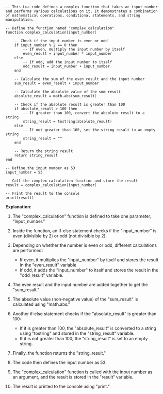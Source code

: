 ```
-- This Lua code defines a complex function that takes an input number and performs various calculations on it. It demonstrates a combination of mathematical operations, conditional statements, and string manipulation.

-- Define the function named "complex_calculation"
function complex_calculation(input_number)

    -- Check if the input number is even or odd
    if input_number % 2 == 0 then
        -- If even, multiply the input number by itself
        even_result = input_number * input_number
    else
        -- If odd, add the input number to itself
        odd_result = input_number + input_number
    end

    -- Calculate the sum of the even result and the input number
    sum_result = even_result + input_number

    -- Calculate the absolute value of the sum result
    absolute_result = math.abs(sum_result)

    -- Check if the absolute result is greater than 100
    if absolute_result > 100 then
        -- If greater than 100, convert the absolute result to a string
        string_result = tostring(absolute_result)
    else
        -- If not greater than 100, set the string result to an empty string
        string_result = ""
    end

    -- Return the string result
    return string_result
end

-- Define the input number as 53
input_number = 53

-- Call the complex calculation function and store the result
result = complex_calculation(input_number)

-- Print the result to the console
print(result)
```

**Explanation:**

1. The "complex_calculation" function is defined to take one parameter, "input_number."

2. Inside the function, an if-else statement checks if the "input_number" is even (divisible by 2) or odd (not divisible by 2).

3. Depending on whether the number is even or odd, different calculations are performed:
   - If even, it multiplies the "input_number" by itself and stores the result in the "even_result" variable.
   - If odd, it adds the "input_number" to itself and stores the result in the "odd_result" variable.

4. The even result and the input number are added together to get the "sum_result."

5. The absolute value (non-negative value) of the "sum_result" is calculated using "math.abs."

6. Another if-else statement checks if the "absolute_result" is greater than 100:
   - If it is greater than 100, the "absolute_result" is converted to a string using "tostring" and stored in the "string_result" variable.
   - If it is not greater than 100, the "string_result" is set to an empty string.

7. Finally, the function returns the "string_result."

8. The code then defines the input number as 53.

9. The "complex_calculation" function is called with the input number as an argument, and the result is stored in the "result" variable.

10. The result is printed to the console using "print."